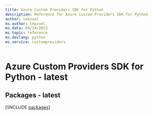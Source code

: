 ```yaml
---
title: Azure Custom Providers SDK for Python
description: Reference for Azure Custom Providers SDK for Python
author: lmazuel
ms.author: lmazuel
ms.data: 04/14/2023
ms.topic: reference
ms.devlang: python
ms.service: customproviders
---
```

# Azure Custom Providers SDK for Python - latest
## Packages - latest
[!INCLUDE [packages](custom-providers-index.md)]